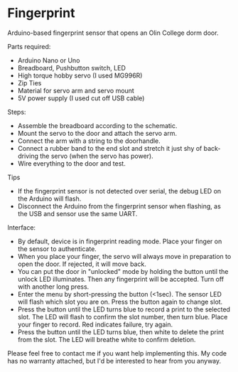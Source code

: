 # Fingerprint
Arduino-based fingerprint sensor that opens an Olin College dorm door.

Parts required:
- Arduino Nano or Uno
- Breadboard, Pushbutton switch, LED
- High torque hobby servo (I used MG996R)
- Zip Ties
- Material for servo arm and servo mount
- 5V power supply (I used cut off USB cable)

Steps:
- Assemble the breadboard according to the schematic.
- Mount the servo to the door and attach the servo arm.
- Connect the arm with a string to the doorhandle.
- Connect a rubber band to the end slot and stretch it just shy of back-driving the servo (when the servo has power).
- Wire everything to the door and test.

Tips
- If the fingerprint sensor is not detected over serial, the debug LED on the Arduino will flash.
- Disconnect the Arduino from the fingerprint sensor when flashing, as the USB and sensor use the same UART.

Interface:
- By default, device is in fingerprint reading mode. Place your finger on the sensor to authenticate.
- When you place your finger, the servo will always move in preparation to open the door. If rejected, it will move back.
- You can put the door in "unlocked" mode by holding the button until the unlock LED illuminates. Then any fingerprint will be accepted. Turn off with another long press.
- Enter the menu by short-pressing the button (<1sec). The sensor LED will flash which slot you are on. Press the button again to change slot.
- Press the button until the LED turns blue to record a print to the selected slot. The LED will flash to confirm the slot number, then turn blue. Place your finger to record. Red indicates failure, try again.
- Press the button until the LED turns blue, then white to delete the print from the slot. The LED will breathe white to confirm deletion.

Please feel free to contact me if you want help implementing this. My code has no warranty attached, but I'd be interested to hear from you anyway.
